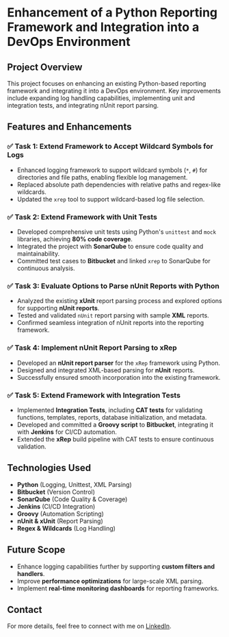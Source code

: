 # Enhancement of a Python Reporting Framework and Integration into a DevOps Environment

## Project Overview
This project focuses on enhancing an existing Python-based reporting framework and integrating it into a DevOps environment. Key improvements include expanding log handling capabilities, implementing unit and integration tests, and integrating nUnit report parsing.

## Features and Enhancements

### ✅ Task 1: Extend Framework to Accept Wildcard Symbols for Logs
- Enhanced logging framework to support wildcard symbols (`*`, `#`) for directories and file paths, enabling flexible log management.
- Replaced absolute path dependencies with relative paths and regex-like wildcards.
- Updated the `xrep` tool to support wildcard-based log file selection.

### ✅ Task 2: Extend Framework with Unit Tests
- Developed comprehensive unit tests using Python's `unittest` and `mock` libraries, achieving **80% code coverage**.
- Integrated the project with **SonarQube** to ensure code quality and maintainability.
- Committed test cases to **Bitbucket** and linked `xrep` to SonarQube for continuous analysis.

### ✅ Task 3: Evaluate Options to Parse nUnit Reports with Python
- Analyzed the existing **xUnit** report parsing process and explored options for supporting **nUnit reports**.
- Tested and validated `nUnit` report parsing with sample **XML** reports.
- Confirmed seamless integration of nUnit reports into the reporting framework.

### ✅ Task 4: Implement nUnit Report Parsing to xRep
- Developed an **nUnit report parser** for the `xRep` framework using Python.
- Designed and integrated XML-based parsing for **nUnit** reports.
- Successfully ensured smooth incorporation into the existing framework.

### ✅ Task 5: Extend Framework with Integration Tests
- Implemented **Integration Tests**, including **CAT tests** for validating functions, templates, reports, database initialization, and metadata.
- Developed and committed a **Groovy script** to **Bitbucket**, integrating it with **Jenkins** for CI/CD automation.
- Extended the **xRep** build pipeline with CAT tests to ensure continuous validation.

## Technologies Used
- **Python** (Logging, Unittest, XML Parsing)
- **Bitbucket** (Version Control)
- **SonarQube** (Code Quality & Coverage)
- **Jenkins** (CI/CD Integration)
- **Groovy** (Automation Scripting)
- **nUnit & xUnit** (Report Parsing)
- **Regex & Wildcards** (Log Handling)

## Future Scope
- Enhance logging capabilities further by supporting **custom filters and handlers**.
- Improve **performance optimizations** for large-scale XML parsing.
- Implement **real-time monitoring dashboards** for reporting frameworks.

## Contact
For more details, feel free to connect with me on [LinkedIn](https://www.linkedin.com/in/shadia-afroz-arin-5633a913a/).



